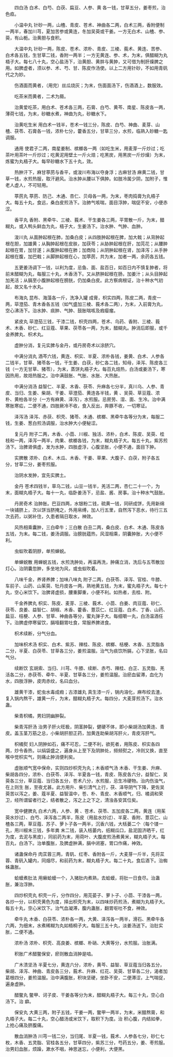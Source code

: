<!-- { "loadSidebar": true } -->
　　四白汤 白术、白芍、白茯、扁豆、人参、黄 各一钱，甘草五分，姜枣煎，治色疸。

　　小温中丸 针砂一两，山楂、青皮、苍术、神曲各二两，白术三两，香附便制一两半，春加川芎，夏加苦参或黄连，冬加吴萸或干姜。一方无白术、山楂、参、萸，有山栀。治黄胆与食积。

　　大温中丸 针砂一两，陈皮、苍术、浓朴、青皮、三棱、莪术、黄连、苦参、白术各五钱，生甘草二钱，香附一两半；一方无黄连、参、术，为末，俱醋糊为丸梧子大。每七八十丸，空心盐汤下，治黄胆、黄胖与黄肿，又可借为制肝燥脾之用。如脾虚者，须以参、术、芍、甘、陈皮作汤使。以上二方用针砂，不如用青矾代之为妙。

　　伤酒面而黄者，（用完）丝瓜烧灰；为末，伤面面汤下，伤酒酒上，数服效。

　　吃茶米而黄者，二术为屑。

　　治黄爱吃茶，用白术、苍术各三两，石膏、白芍、黄芩、南星、陈皮各一两，薄荷七钱，为末，砂糖水煮，神曲为丸，砂糖水下。

　　治黄吃生米 用白术一钱半，苍术一钱三分，陈皮、白芍、神曲、麦芽、山楂、茯苓、石膏各一钱，浓朴七分，藿香五分，甘草三分，水煎，临熟入砂糖一匙调服。

　　通用 使君子二两，南星姜制、槟榔各一两（如吃生米，用麦芽一斤炒过；吃茶叶用茶叶一斤炒过；吃黄泥用壁土一斤火焙；吃黑炭，用黑炭一斤炒燥）为末，炼蜜为丸梧子大。每早砂糖水下五十丸，效。

　　热肿汗下，麻甘葶苈与香平，或浚川布海以夺身浮；古麻甘汤 麻黄二钱，甘草一钱，水煎热服，取汗避风。治水肿从腰以下俱肿。如肢冷属少阴，加附子，惟老人虚人，不可轻用。

　　葶苈丸 葶苈、防己、木通、杏仁、贝母各一两，为末，枣肉捣膏为丸梧子大。每五十丸，食远，桑白皮煎汤下。治肺气咳喘，面目浮肿，喘促不安，小便赤涩。

　　香平丸 香附、黑牵牛、三棱、莪术、干生姜各三两，平胃散一斤，为末，醋糊丸，或入鸭头鲜血为丸，梧子大，生姜汤下。治水肿、气肿、血肿。

　　浚川丸 从面肿起根在肺，加桑白皮；从四肢肿起根在脾，加大戟；从背肿起根在胆，加雄黄；从胸肿起根在皮肤，加茯苓；从胁肿起根在肝，加芫花；从腰肿起根在胃，加甘遂；从腹肿起根在肺；加商陆；从阴肿起根在肾，加泽泻；从手肿起根在腹，加巴戟；从脚肿起根在心，加葶苈，共为末，加者一两，余药各五钱。

　　五更姜汤调下一钱，以利为度，忌鱼、面、盐百日，如百日内不慎复肿者，将前末醋糊为丸，每服三十丸，木香汤下。又从脐肿起根在肠，加姜汁；从头目肿起加羌活；从膈至小腹肿起根在膀胱，仍加桑白皮。此方察病根证，治十种水气初起，故又名十水丸。

　　布海丸 昆布、海藻各一斤，洗净入罐 成膏，枳实四两，陈皮二两，青皮一两，荜澄茄、青木香各五钱（如气盛加三棱、莪术各二两），为末，入前膏为丸，空心沸汤下。治水肿、痰肿、气肿、鼓胀喘咳及瘕瘿瘤。

　　紧皮丸 荜澄茄三钱，干漆二钱，枳壳四两，苍术、乌药、香附、三棱、莪术、木香、砂仁、红豆蔻、草果、茯苓各一两，为末，醋糊丸。肿消后即服，或千金养脾丸、枳术丸。

　　虚肿分消，复元实脾与金丹，或丹房奇术以涂脐穴。

　　中满分消丸 酒芩六钱，黄连、枳实、半夏、浓朴各钱，姜黄、白术、人参各二钱半，甘草、猪苓各一钱，干生姜、白茯，砂仁各二钱，知母，泽泻、陈皮各三钱（一方无甘草、猪苓），为末，蒸饼丸梧子大。每百丸焙热，白汤或姜汤下，寒因热用，故焙热服之。治中满鼓胀、气胀、水胀、大热胀。

　　中满分消汤 益智仁、半夏、木香、茯苓、升麻各七分半，真川乌、人参、青皮、当归、生姜、柴胡、干姜、荜澄茄、黄连各半钱，黄 、吴萸、草豆蔻、浓朴、黄柏各半分（一方有麻黄、泽泻），水煎服。忌房劳、湿、面、生冷。治中满寒胀寒疝，二便不通，四肢厥冷不收，食入反出，奔豚不收，一切寒证。

　　泽泻汤 泽泻、赤茯、枳壳、猪苓、木通、槟榔、黑牵牛各等分为末，每服二钱，生姜、葱白煎汤调服，治水肿大小便秘涩。

　　复元丹 附子二两，木香、小茴、川椒、独活、浓朴，白术、陈皮、吴萸、桂枝和一两，泽泻一两半，肉果、槟榔各钱，为末，糊丸梧子大。每五十丸，紫苏煎汤下。治脾肾俱虚，发为水肿，四肢虚浮，心腹坚胀，小便不通，面目下肿。

　　实脾散 浓朴、白术、木瓜、木香、干姜、草果、大腹子、白茯，附子各五分，甘草二分，姜枣煎服。

　　治阴水发肿，宜先实脾土。

　　金丹 苍术四钱半，草乌二钱，山豆一钱半，羌活二两，杏仁二十一个，为末，面糊丸梧子大。每十一丸，临卧姜汤下，忌盐、酱、房事。治十种水气鼓胀。

　　丹房奇术 治肿胀。巴豆四两，水银粉二钱，硫黄一钱，同研成饼，先用新绵一块铺脐上，次以饼当脐掩之，外用帛缚，加人行五里，自然泻下恶水，待行三五次去药，以粥补住，久患者隔日取水，神效。

　　风热相乘囊肿，三白牵牛；三白散 白丑二两，桑白皮、白术、木通、陈皮各五钱，为末。每二钱，姜汤调服。治膀胱蕴热，风湿相乘，阴囊肿胀，大小便不利。

　　虫蚁吹着阴脬，单煎蝉蜕。

　　单蝉蜕散 用蝉蜕五钱，水煎洗肿处，再温再洗，肿痛立消，洗后与五苓散加灯心。治阴囊忽肿，多坐地为风，或虫蚁吹着。

　　八味千金，养肾养脾；加味八味丸 附子二两，白茯苓、泽泻、官桂、牛膝、车前子、山药、山茱萸、牡丹皮各一两，熟地黄五钱，为末，蜜丸梧子大。每七十丸，空心米饮下。治脾肾虚损，腰重脚重，小便不利。如热者，去桂、附。

　　千金养脾丸 枳实、陈皮、麦芽、三棱、莪术、小茴、白姜、肉豆蔻、砂仁、茯苓、良姜、益智仁、胡椒、木香、藿香、薏苡仁、红豆蔻、白术、丁香、山药、扁豆、桔梗、人参、甘草、神曲各等分，蜜丸弹子大。每细嚼一丸，白汤温酒任下。治脾虚停寒留饮，膈噎翻胃吐食，常服养脾进食。

　　枳术续断，分气分血。

　　加味枳术汤 枳实、白术、紫苏、辣桂、陈皮、槟榔、桔梗、木香、五灵脂各二分，半夏、白茯苓、甘草各三分，姜煎温服。治气为痰饮所膈，心下坚胀，名曰气分。

　　续断饮 玄胡索、当归、川芎、牛膝、续断、赤芍、辣桂、白芷、五灵脂、羌活各二分，赤茯苓、牵牛、半夏、甘草各三分，姜煎温服。治瘀血留滞，血化为水，四肢浮肿，皮肉赤纹，名曰血分。

　　雄黄干漆，蛇虫水毒成瘕；古漆雄丸 真生漆一斤，锅内溶化，麻布绞去渣，复入锅内熬干，雄黄一斤，为末，醋糊丸梧子大。每四分，大麦芽煎汤下。治水蛊。

　　柴青枳橘，男妇阴幽肿裂。

　　柴青泻肝汤 治男子肝火旺极，阴茎肿裂，健硬不体，即小柴胡汤加黄连、青皮。盖玉茎万筋之总，小柴胡肝胆正药，加黄连助柴胡泻肝火，青皮泻肝气。

　　枳橘熨 妇人阴肿如石，痛不可忍，二便不利，欲死者，用陈皮、枳实各四两，炒令香热，以绢袋盛之，遍身从上至下及阴肿处，频频熨之，冷则又换，直至喉中觉枳实气，则痛止肿消便利矣。

　　虚胀顺气宽中保命，实则四炒枳壳为丸；木香顺气汤 木香、干生姜、升麻、柴胡各四分，浓朴、白茯苓、泽泻、半夏各一钱，青皮、陈皮各六分，益智仁、吴萸各三分，草豆蔻、当归各五分，苍术八分，水煎服，忌生冷硬物。治内伤浊气，在上则生 胀，至夜尤甚。此方用升、柴引清气上行，茯、泽导阴气下降，更佐吴萸苦以泻之，姜、蔻半夏、益智温中，苍、朴、青皮、木香顺气，归、橘调和荣卫，经所谓留者行之，结者散之，泻之上之下之，清浊各安其位矣。

　　宽中健脾丸 白术六两，人参、黄 、苍术、茯苓、五加皮各二两，黄连（用茱萸水炒过）、白芍、泽泻各二两半，陈皮（用盐水炒过）、半夏、香附、薏苡仁、山楂各三两，草豆蔻、苏子、萝卜子各一两半，沉香六钱，大栝蒌二个（每个镂一孔，用川椒末三钱，多年粪 末二钱，装入栝蒌内，纸糊瓜口，盐泥固济晒干，红为度，去泥与黑皮），同前药为末，用荷叶、大腹皮煎汤煮黄米，糊丸梧子大。每百丸，白汤下。治单腹胀，及脾虚肿满，膈中闭塞，胃口作痛，神效。

　　诸蛊保命丹 肉苁蓉三两，青矾、红枣、香附各一斤，大麦芽一斤半，先将苁蓉、青矾入罐内，同烟尽，和前药为末，糊丸梧子大。每二十丸，食后酒下。治蜘蛛蛊胀。

　　蛤蟆煮肚法 用癞蛤蟆一个，入猪肚内煮熟，去蛤蟆，将肚一日食尽。治蛊胀，兼治浮肿。

　　四炒枳壳丸 枳壳一斤，分作四分，用芫荽子、萝卜子、小茴、干漆各一两，各炒一分，以枳壳黄色为度，择出枳壳为末，以四味炒药煎汤，煮糊为丸梧子大。每五十丸，空心米饮下。治气血凝滞，腹内蛊胀，翻胃呕吐不食，神效。

　　牵牛丸 木香、白茯苓、浓朴各一两，大黄、泽泻各一两半，滑石、黑牵牛各六两，为细末，水煮稀糊为丸如梧桐子大。每服三五十丸，淡姜汤送下。治肚实胀，二便不通。

　　浓朴汤 浓朴、枳壳、高良姜、槟榔、朴硝、大黄等分，水煎服。治胀满。

　　积胀广术醋鳖保安，瘀则散血消肿是啮。

　　广木溃坚汤 半夏七分，黄连六分，浓朴，黄芩、益智、草豆蔻当归各五分，柴胡、泽泻、神曲、青皮各三分，莪术、升麻、红花、吴萸、甘草各二分，渴者加葛根四分，姜煎温服。治中满腹胀，积块坚硬，坐卧不安，二便滞涩，上气喘促，遍身虚肿。

　　醋鳖丸 鳖甲、诃子皮、干姜各等分为末，醋糊丸梧子大。每三十丸，空心白汤下。治 癖。

　　保安丸 大黄三两，附子五钱，干姜一两，鳖甲一两半，为末，米醋熬膏，和丸梧子大。每二十丸，空心醋汤或米饮下，取积下为度。治 积心腹，内结如拳，上抢心痛及脐腹痛。

　　散血消肿汤 川芎一钱二分，当归尾、半夏一钱，莪术、人参各七分，砂仁七枚，木香、五灵脂、官桂各五分，甘草四分，紫苏三分，芍药五分，姜、枣煎服。治男妇血胀，烦躁，漱水不咽，神思迷忘，小便利，大便黑。


